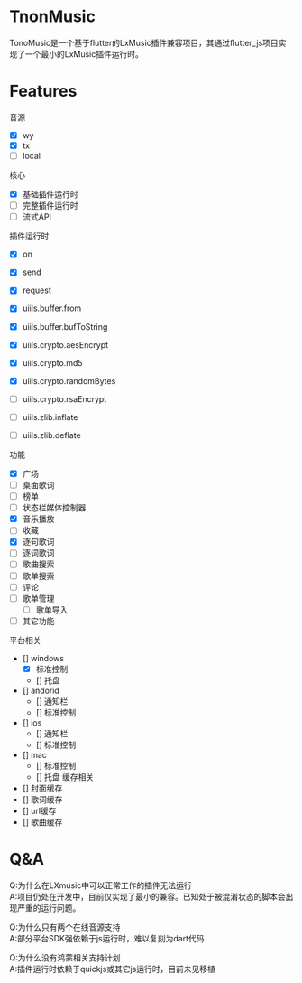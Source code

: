 # TnonMusic

TonoMusic是一个基于flutter的LxMusic插件兼容项目，其通过flutter_js项目实现了一个最小的LxMusic插件运行时。

# Features

音源
- [x]  wy
- [x]  tx
- [ ]  local

核心

- [x] 基础插件运行时
- [ ] 完整插件运行时
- [ ] 流式API

插件运行时

- [x] on
- [x] send
- [x] request
- [x] uiils.buffer.from
- [x] uiils.buffer.bufToString
- [x] uiils.crypto.aesEncrypt
- [x] uiils.crypto.md5
- [x] uiils.crypto.randomBytes
- [ ] uiils.crypto.rsaEncrypt
- [ ] uiils.zlib.inflate
- [ ] uiils.zlib.deflate


功能

- [x] 广场
- [ ] 桌面歌词
- [ ] 榜单 
- [ ] 状态栏媒体控制器
- [x] 音乐播放
- [ ] 收藏
- [x] 逐句歌词
- [ ] 逐词歌词
- [ ] 歌曲搜索
- [ ] 歌单搜索
- [ ] 评论
- [ ] 歌单管理
    - [ ] 歌单导入
- [ ] 其它功能

平台相关

- [] windows
    - [x] 标准控制
    - [] 托盘
- [] andorid
    - [] 通知栏
    - [] 标准控制
- [] ios
    - [] 通知栏
    - [] 标准控制
- [] mac
    - [] 标准控制
    - [] 托盘
缓存相关
- [] 封面缓存
- [] 歌词缓存
- [] url缓存
- [] 歌曲缓存


# Q&A

Q:为什么在LXmusic中可以正常工作的插件无法运行  
A:项目仍处在开发中，目前仅实现了最小的兼容。已知处于被混淆状态的脚本会出现严重的运行问题。

Q:为什么只有两个在线音源支持  
A:部分平台SDK强依赖于js运行时，难以复刻为dart代码  

Q:为什么没有鸿蒙相关支持计划  
A:插件运行时依赖于quickjs或其它js运行时，目前未见移植


